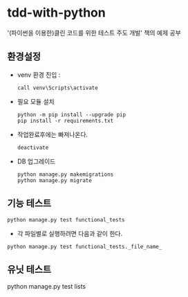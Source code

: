 # tdd-with-python

'(파이썬을 이용한)클린 코드를 위한 테스트 주도 개발' 책의 예제 공부

## 환경설정
* venv 환경 진입 : 
  ```batch 
  call venv\Scripts\activate 
  ```
* 필요 모듈 설치
  ```batch
  python -m pip install --upgrade pip
  pip install -r requirements.txt
  ```
* 작업완료후에는 빠져나온다.
  ```batch
  deactivate
  ```
* DB 업그레이드
  ```batch
  python manage.py makemigrations
  python manage.py migrate
  ```
  
## 기능 테스트
```batch
python manage.py test functional_tests
```
* 각 파일별로 실행하려면 다음과 같이 한다.
```batch
python manage.py test functional_tests._file_name_
```

## 유닛 테스트
python manage.py test lists
